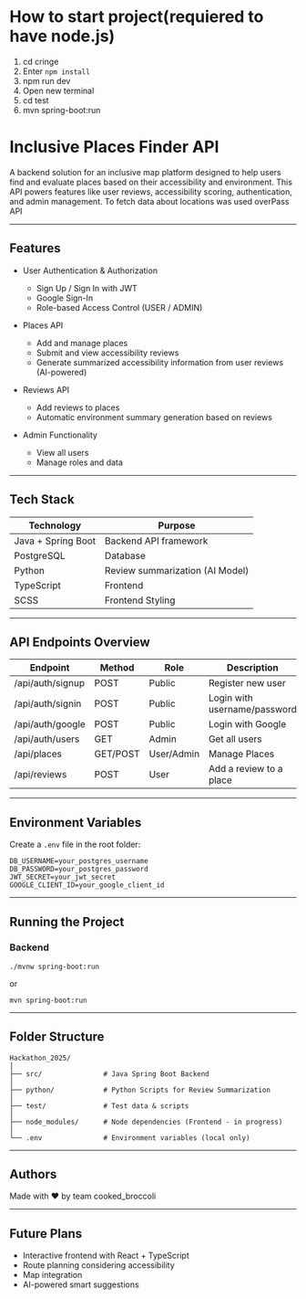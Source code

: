 # How to start project(requiered to have node.js)
1. cd cringe
2. Enter `npm install`
3. npm run dev
4. Open new terminal
5. cd test
6. mvn spring-boot:run

# Inclusive Places Finder API

A backend solution for an inclusive map platform designed to help users find and evaluate places based on their accessibility and environment. This API powers features like user reviews, accessibility scoring, authentication, and admin management.
To fetch data about locations was used overPass API

---

## Features

- User Authentication & Authorization
  - Sign Up / Sign In with JWT
  - Google Sign-In
  - Role-based Access Control (USER / ADMIN)
  
- Places API
  - Add and manage places
  - Submit and view accessibility reviews
  - Generate summarized accessibility information from user reviews (AI-powered)
  
- Reviews API
  - Add reviews to places
  - Automatic environment summary generation based on reviews

- Admin Functionality
  - View all users
  - Manage roles and data

---

## Tech Stack

| Technology | Purpose                          |
|------------|---------------------------------|
| Java + Spring Boot | Backend API framework |
| PostgreSQL        | Database               |
| Python            | Review summarization (AI Model) |
| TypeScript        | Frontend  |
| SCSS              | Frontend Styling  |

---

## API Endpoints Overview

| Endpoint | Method | Role | Description |
|----------|--------|------|-------------|
| /api/auth/signup | POST | Public | Register new user |
| /api/auth/signin | POST | Public | Login with username/password |
| /api/auth/google | POST | Public | Login with Google |
| /api/auth/users | GET | Admin | Get all users |
| /api/places | GET/POST | User/Admin | Manage Places |
| /api/reviews | POST | User | Add a review to a place |

---

## Environment Variables

Create a `.env` file in the root folder:

```
DB_USERNAME=your_postgres_username
DB_PASSWORD=your_postgres_password
JWT_SECRET=your_jwt_secret
GOOGLE_CLIENT_ID=your_google_client_id
```

---

## Running the Project

### Backend

```
./mvnw spring-boot:run
```

or

```
mvn spring-boot:run
```

---

## Folder Structure

```
Hackathon_2025/
│
├── src/               # Java Spring Boot Backend
│
├── python/            # Python Scripts for Review Summarization
│
├── test/              # Test data & scripts
│
├── node_modules/      # Node dependencies (Frontend - in progress)
│
└── .env               # Environment variables (local only)
```

---

## Authors

Made with ❤️ by team cooked_broccoli 

---

## Future Plans

- Interactive frontend with React + TypeScript
- Route planning considering accessibility
- Map integration
- AI-powered smart suggestions
